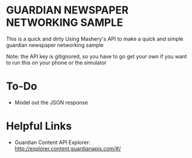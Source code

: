 # GUARDIAN NEWSPAPER NETWORKING SAMPLE

This is a quick and dirty
Using Mashery's API to make a quick and simple
guardian newspaper networking sample

Note: the API key is gitignored, so you have to go get your own
if you want to run this on your phone or the simulator

# To-Do

* Model out the JSON response


# Helpful Links

* Guardian Content API Explorer: http://explorer.content.guardianapis.com/#/

